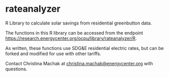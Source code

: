 # rateanalyzer
R Library to calculate solar savings from residential greenbutton data.

The functions in this R library can be accessed from the endpoint https://research.energycenter.org/ocpu/library/rateanalyzer/R.

As written, these functions use SDG&E residential electric rates, but can be forked and modified for use with other tariffs. 

Contact Christina Machak at christina.machak@energycenter.org with questions.
